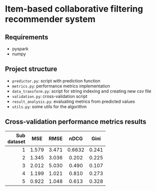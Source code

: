 Item-based collaborative filtering recommender system
=====================================================

Requirements
------------
- pyspark
- numpy

Project structure
------------------
- `predictor.py`: script with prediction function
- `metrics.py`: performance metrics implementation
- `data_transform.py`: script for string indexing and creating new csv file
- `validation.py`: cross-validation script
- `result_analysis.py`: evaluating metrics from predicted values
- `utils.py`: some utils for the algorithm

Cross-validation performance metrics results
---------------------------

| Sub <br> dataset |    MSE    |     RMSE     |     nDCG     |     Gini     |
|-----------------:|:---------:|:------------:|:------------:|:------------:|
| 1                | 1.579     | 3.471        | 0.6632       | 0.241        |
| 2                | 1.345     | 3.036        | 0.202        | 0.225        |
| 3                | 2.012     | 5.030        | 0.490        | 0.107        |
| 4                | 1.199     | 1.021        | 0.810        | 0.273        |
| 5                | 0.922     | 1.048        | 0.613        | 0.328        |
